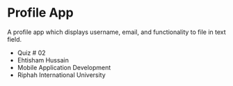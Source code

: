 # Profile App

A profile app which displays username, email, and functionality to file in text field.

- Quiz # 02
- Ehtisham Hussain
- Mobile Application Development
- Riphah International University

